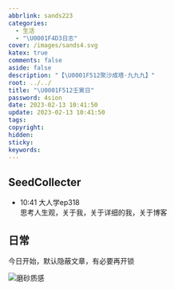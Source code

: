 ```yaml
---
abbrlink: sands223
categories:
  - 生活
  - "\U0001F4D3日志"
cover: /images/sands4.svg
katex: true
comments: false
aside: false
description: "【\U0001F512聚沙成塔·九九九】"
root: ../../
title: "\U0001F512壬寅日"
password: 4sion
date: 2023-02-13 10:41:50
update: 2023-02-13 10:41:50
tags:
copyright:
hidden:
sticky:
keywords:
---
```


## SeedCollecter
- 10:41 大人学ep318<br>思考人生观，关于我，关于详细的我，关于博客


## 日常
今日开始，默认隐蔽文章，有必要再开锁

![磨砂质感](../../../images/sands4.svg)